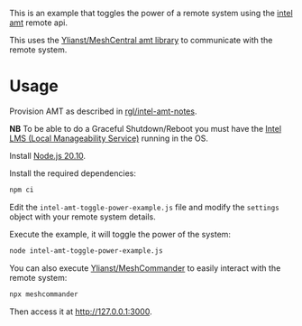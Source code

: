 This is an example that toggles the power of a remote system using the [intel amt](https://en.wikipedia.org/wiki/Intel_Active_Management_Technology) remote api.

This uses the [Ylianst/MeshCentral amt library](https://github.com/Ylianst/MeshCentral/tree/master/amt) to communicate with the remote system.

# Usage

Provision AMT as described in [rgl/intel-amt-notes](https://github.com/rgl/intel-amt-notes).

**NB** To be able to do a Graceful Shutdown/Reboot you must have the [Intel LMS (Local Manageability Service)](https://github.com/intel/lms) running in the OS.

Install [Node.js 20.10](https://nodejs.org/).

Install the required dependencies:

```bash
npm ci
```

Edit the `intel-amt-toggle-power-example.js` file and modify the
`settings` object with your remote system details.

Execute the example, it will toggle the power of the system:

```bash
node intel-amt-toggle-power-example.js
```

You can also execute [Ylianst/MeshCommander](https://github.com/Ylianst/MeshCommander) to
easily interact with the remote system:

```bash
npx meshcommander
```

Then access it at http://127.0.0.1:3000.
